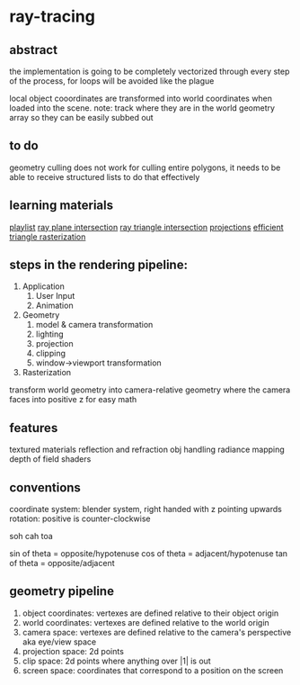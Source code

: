 # ray-tracing

## abstract
the implementation is going to be completely vectorized through every step of the process, for loops will be avoided like the plague



local object cooordinates are transformed into world coordinates
when loaded into the scene. note: track where they are in the
world geometry array so they can be easily subbed out

## to do
geometry culling does not work for culling entire polygons, it needs to be able to receive structured lists to do that effectively
## learning materials
[playlist](https://www.youtube.com/playlist?list=PLW3Zl3wyJwWN6V7IEb2BojFYOlgpryp1-)
[ray plane intersection](https://www.youtube.com/watch?v=fIu_8b2n8ZM&list=PLW3Zl3wyJwWN6V7IEb2BojFYOlgpryp1-&index=3)
[ray triangle intersection](https://www.youtube.com/watch?v=EZXz-uPyCyA&list=PLW3Zl3wyJwWN6V7IEb2BojFYOlgpryp1-&index=8)
[projections](https://www.youtube.com/watch?v=VTV1GTrrtBQ&list=PLW3Zl3wyJwWN6V7IEb2BojFYOlgpryp1-&index=6)
[efficient triangle rasterization](https://www.youtube.com/watch?v=PahbNFypubE)

## steps in the rendering pipeline:
1. Application
    1. User Input
    2. Animation
2. Geometry
    1. model & camera transformation
    2. lighting
    3. projection
    4. clipping
    5. window->viewport transformation
3. Rasterization

transform world geometry into camera-relative geometry where the camera
faces into positive z for easy math


## features
textured materials
reflection and refraction
obj handling
radiance mapping
depth of field
shaders

## conventions

coordinate system: blender system,
right handed with z pointing upwards
rotation: positive is counter-clockwise

soh
cah
toa

sin of theta = opposite/hypotenuse
cos of theta = adjacent/hypotenuse
tan of theta = opposite/adjacent

## geometry  pipeline

1. object coordinates: vertexes are defined relative to their object origin
2. world coordinates: vertexes are defined relative to the world origin
3. camera space: vertexes are defined relative to the camera's perspective aka eye/view space
4. projection space: 2d points
4. clip space: 2d points where anything over |1| is out
5. screen space: coordinates that correspond to a position on the screen

